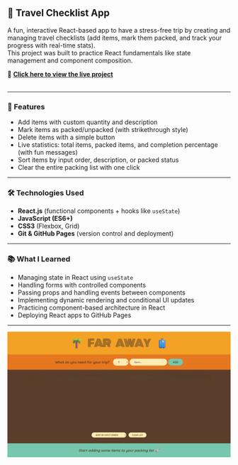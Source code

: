 ## 🌴 Travel Checklist App

A fun, interactive React-based app to have a stress-free trip by creating and managing travel checklists (add items, mark them packed, and track your progress with real-time stats).<br/>
This project was built to practice React fundamentals like state management and component composition.

🔗 **[Click here to view the live project](https://bahareh-bahrami.github.io/Travel-List/)**<br/>
<br/>

---

### 🚀 Features

- Add items with custom quantity and description
- Mark items as packed/unpacked (with strikethrough style)
- Delete items with a simple button
- Live statistics: total items, packed items, and completion percentage (with fun messages)
- Sort items by input order, description, or packed status
- Clear the entire packing list with one click

---

### 🛠️ Technologies Used

- **React.js** (functional components + hooks like <code>useState</code>)
- **JavaScript (ES6+)**
- **CSS3** (Flexbox, Grid)
- **Git & GitHub Pages** (version control and deployment)

---

### 📚 What I Learned

- Managing state in React using <code>useState</code>
- Handling forms with controlled components
- Passing props and handling events between components
- Implementing dynamic rendering and conditional UI updates
- Practicing component-based architecture in React
- Deploying React apps to GitHub Pages

---

![ScreenShot](public/Screenshot-.png)
